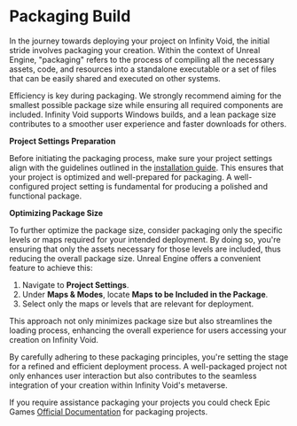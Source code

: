 # Packaging Build

In the journey towards deploying your project on Infinity Void, the initial stride involves packaging your creation. Within the context of Unreal Engine, "packaging" refers to the process of compiling all the necessary assets, code, and resources into a standalone executable or a set of files that can be easily shared and executed on other systems.

Efficiency is key during packaging. We strongly recommend aiming for the smallest possible package size while ensuring all required components are included. Infinity Void supports Windows builds, and a lean package size contributes to a smoother user experience and faster downloads for others.

**Project Settings Preparation**

Before initiating the packaging process, make sure your project settings align with the guidelines outlined in the [installation guide](../getting-started/level-setup.md). This ensures that your project is optimized and well-prepared for packaging. A well-configured project setting is fundamental for producing a polished and functional package.&#x20;

**Optimizing Package Size**

To further optimize the package size, consider packaging only the specific levels or maps required for your intended deployment. By doing so, you're ensuring that only the assets necessary for those levels are included, thus reducing the overall package size. Unreal Engine offers a convenient feature to achieve this:

1. Navigate to **Project Settings**.
2. Under **Maps & Modes**, locate **Maps to be Included in the Package**.
3. Select only the maps or levels that are relevant for deployment.

This approach not only minimizes package size but also streamlines the loading process, enhancing the overall experience for users accessing your creation on Infinity Void.

By carefully adhering to these packaging principles, you're setting the stage for a refined and efficient deployment process. A well-packaged project not only enhances user interaction but also contributes to the seamless integration of your creation within Infinity Void's metaverse.

If you require assistance packaging your projects you could check Epic Games [Official Documentation](https://docs.unrealengine.com/5.2/en-US/packaging-unreal-engine-projects/) for packaging projects.&#x20;
